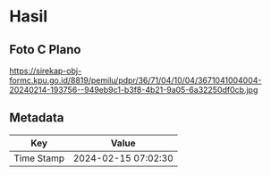 # Hasil

## Foto C Plano

https://sirekap-obj-formc.kpu.go.id/8819/pemilu/pdpr/36/71/04/10/04/3671041004004-20240214-193756--949eb9c1-b3f8-4b21-9a05-6a32250df0cb.jpg


## Metadata

| Key        | Value               |
| ---------- | ------------------- |
| Time Stamp | 2024-02-15 07:02:30 |



